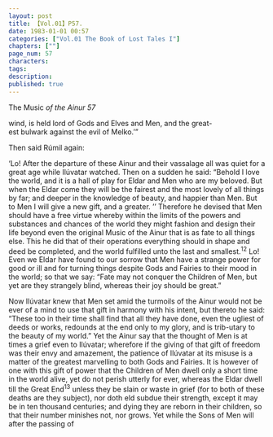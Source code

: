 ```yaml
---
layout: post
title: 【Vol.01】P57.
date: 1983-01-01 00:57
categories: ["Vol.01 The Book of Lost Tales I"]
chapters: [""]
page_num: 57
characters: 
tags: 
description: 
published: true
---
```


<p style="text-indent: 0;">
The Music <I>of the Ainur 57</I>
</p>

wind, is held lord of Gods and Elves and Men, and the great- <BR>est bulwark against the evil of Melko.’”

Then said Rúmil again:

‘Lo! After the departure of these Ainur and their vassalage all was quiet for a great age while Ilúvatar watched. Then on a sudden he said: “Behold I love the world, and it is a hall of play for Eldar and Men who are my beloved. But when the Eldar come they will be the fairest and the most lovely of all things by far; and deeper in the knowledge of beauty, and happier than Men. But to Men I will give a new gift, and a greater. ’’ Therefore he devised that Men should have a free virtue whereby within the limits of the powers and substances and chances of the world they might fashion and design their life beyond even the original Music of the Ainur that is as fate to all things else. This he did that of their operations everything should in shape and deed be completed, and the world fulfilled unto the last and smallest.<SUP>12</SUP> Lo! Even we Eldar have found to our sorrow that Men have a strange power for good or ill and for turning things despite Gods and Fairies to their mood in the world; so that we say: “Fate may not conquer the Children of Men, but yet are they strangely blind, whereas their joy should be great.”

Now Ilúvatar knew that Men set amid the turmoils of the Ainur would not be ever of a mind to use that gift in harmony with his intent, but thereto he said: “These too in their time shall find that all they have done, even the ugliest of deeds or works, redounds at the end only to my glory, and is trib-utary to the beauty of my world.” Yet the Ainur say that the thought of Men is at times a grief even to Ilúvatar; wherefore if the giving of that gift of freedom was their envy and amazement, the patience of Ilúvatar at its misuse is a matter of the greatest marvelling to both Gods and Fairies. It is however of one with this gift of power that the Children of Men dwell only a short time in the world alive, yet do not perish utterly for ever, whereas the Eldar dwell till the Great End<SUP>13</SUP> unless they be slain or waste in grief (for to both of these deaths are they subject), nor doth eld subdue their strength, except it may be in ten thousand centuries; and dying they are reborn in their children, so that their number minishes not, nor grows. Yet while the Sons of Men will after the passing of

